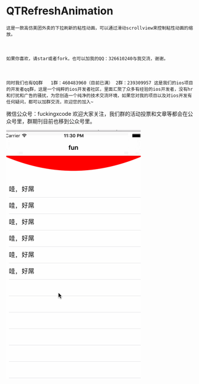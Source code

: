 # QTRefreshAnimation
    
    
    这是一款高仿美团外卖的下拉刷新的粘性动画，可以通过滑动scrollview来控制粘性动画的缩放。
    
    
    
    如果你喜欢，请star或者fork，也可以加我的QQ：326610240与我交流，谢谢。
    
    
    
    同时我们也有QQ群   1群：460483960（目前已满） 2群：239309957 这是我们的ios项目的开发者qq群，这是一个纯粹的ios开发者社区，里面汇聚了众多有经验的ios开发者，没有hr和打扰和广告的骚扰，为您创造一个纯净的技术交流环境，如果您对我的项目以及对ios开发有任何疑问，都可以加群交流，欢迎您的加入~

微信公众号：fuckingxcode 欢迎大家关注，我们群的活动投票和文章等都会在公众号里，群期刊目前也移到公众号里。

![](https://github.com/chenqitao/QTRefreshAnimation/blob/master/QTRefreshAnimation/refresh.gif)
